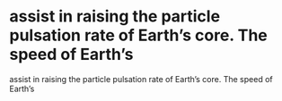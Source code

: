 # assist in raising the particle pulsation rate of  Earth’s core. The speed of Earth’s

assist in raising the particle pulsation rate of  Earth’s core. The speed of Earth’s